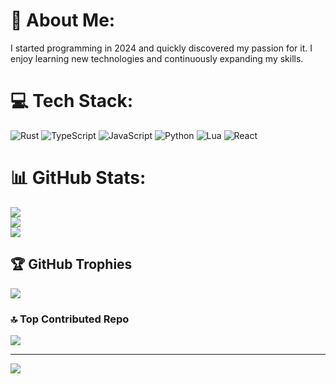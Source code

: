 # 💫 About Me:
I started programming in 2024 and quickly discovered my passion for it. I enjoy learning new technologies and continuously expanding my skills.


# 💻 Tech Stack:
![Rust](https://img.shields.io/badge/rust-%23000000.svg?style=for-the-badge&logo=rust&logoColor=white) ![TypeScript](https://img.shields.io/badge/typescript-%23007ACC.svg?style=for-the-badge&logo=typescript&logoColor=white) ![JavaScript](https://img.shields.io/badge/javascript-%23323330.svg?style=for-the-badge&logo=javascript&logoColor=%23F7DF1E) ![Python](https://img.shields.io/badge/python-3670A0?style=for-the-badge&logo=python&logoColor=ffdd54) ![Lua](https://img.shields.io/badge/lua-%232C2D72.svg?style=for-the-badge&logo=lua&logoColor=white) ![React](https://img.shields.io/badge/react-%2320232a.svg?style=for-the-badge&logo=react&logoColor=%2361DAFB)
# 📊 GitHub Stats:
![](https://github-readme-stats.vercel.app/api?username=Zorilas&theme=dark&hide_border=false&include_all_commits=false&count_private=false)<br/>
![](https://nirzak-streak-stats.vercel.app/?user=Zorilas&theme=dark&hide_border=false)<br/>
![](https://github-readme-stats.vercel.app/api/top-langs/?username=Zorilas&theme=dark&hide_border=false&include_all_commits=false&count_private=false&layout=compact)

## 🏆 GitHub Trophies
![](https://github-profile-trophy.vercel.app/?username=Zorilas&theme=radical&no-frame=false&no-bg=true&margin-w=4)

### 🔝 Top Contributed Repo
![](https://github-contributor-stats.vercel.app/api?username=Zorilas&limit=5&theme=dark&combine_all_yearly_contributions=true)

---
[![](https://visitcount.itsvg.in/api?id=Zorilas&icon=0&color=0)](https://visitcount.itsvg.in)

<!-- Proudly created with GPRM ( https://gprm.itsvg.in ) -->
